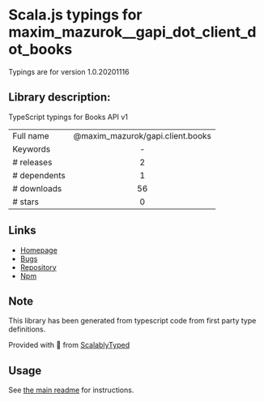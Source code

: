 
# Scala.js typings for maxim_mazurok__gapi_dot_client_dot_books

Typings are for version 1.0.20201116

## Library description:
TypeScript typings for Books API v1

|                    |                 |
| ------------------ | :-------------: |
| Full name          | @maxim_mazurok/gapi.client.books |
| Keywords           | - |
| # releases         | 2 |
| # dependents       | 1 |
| # downloads        | 56 |
| # stars            | 0 |

## Links
- [Homepage](https://github.com/Maxim-Mazurok/google-api-typings-generator#readme)
- [Bugs](https://github.com/Maxim-Mazurok/google-api-typings-generator/issues)
- [Repository](https://github.com/Maxim-Mazurok/google-api-typings-generator)
- [Npm](https://www.npmjs.com/package/%40maxim_mazurok%2Fgapi.client.books)
    


## Note
This library has been generated from typescript code from first party type definitions.

Provided with :purple_heart: from [ScalablyTyped](https://github.com/oyvindberg/ScalablyTyped)

## Usage
See [the main readme](../../readme.md) for instructions.


